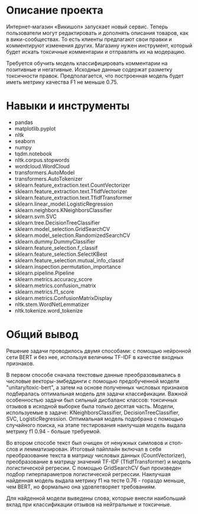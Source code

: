 # Описание проекта
Интернет-магазин «Викишоп» запускает новый сервис. 
Теперь пользователи могут редактировать и дополнять описания товаров, 
как в вики-сообществах. То есть клиенты предлагают свои правки и комментируют изменения других. 
Магазину нужен инструмент, который будет искать токсичные комментарии и отправлять их на модерацию.

Требуется обучить модель классифицировать комментарии на позитивные и негативные. 
Исходные данные содержат разметку  токсичности правок.
Предполагается, что построенная модель будет иметь метрику качества F1 не меньше 0.75.

# Навыки и инструменты

- pandas
- matplotlib.pyplot
- nltk
- seaborn
- numpy
- tqdm.notebook
- nltk.corpus.stopwords
- wordcloud.WordCloud
- transformers.AutoModel
- transformers.AutoTokenizer
- sklearn.feature_extraction.text.CountVectorizer
- sklearn.feature_extraction.text.TfidfVectorizer
- sklearn.feature_extraction.text.TfidfTransformer
- sklearn.linear_model.LogisticRegression
- sklearn.neighbors.KNeighborsClassifier
- sklearn.svm.SVC
- sklearn.tree.DecisionTreeClassifier
- sklearn.model_selection.GridSearchCV
- sklearn.model_selection.RandomizedSearchCV
- sklearn.dummy.DummyClassifier
- sklearn.feature_selection.f_classif
- sklearn.feature_selection.SelectKBest
- sklearn.feature_selection.mutual_info_classif
- sklearn.inspection.permutation_importance
- sklearn.pipeline.Pipeline
- sklearn.metrics.accuracy_score
- sklearn.metrics.confusion_matrix
- sklearn.metrics.f1_score
- sklearn.metrics.ConfusionMatrixDisplay
- nltk.stem.WordNetLemmatizer
- nltk.tokenize.word_tokenize

# Общий вывод
Решение задачи проводилось двумя способами: с помощью нейронной сети BERT и без нее, используя величины TF-IDF в качестве входных признаков.

В первом способе сначала текстовые данные преобразовывались в числовые векторы-эмбеддинги с помощью предобученной модели "unitary/toxic-bert", а затем на основе полученных числовых признаков подбиралась оптимальная модель для задачи классификации.
Важной особенностью задачи был сильный дисбаланс классов: токсичных отзывов в исходной выборке была только десятая часть.
Модели, используемые в задаче: KNeighborsClassifier, DecisionTreeClassifier, SVC, LogisticRegression.
Оптимальная модель подобрана с помощью случайного поиска, 
на этапе тестирования наилучшая модель выдала метрику f1 0.94 - больше требуемой.

Во втором способе текст был очищен от ненужных симловов и стоп-слов и лемматизирован. Итоговый пайплайн включал в себя преобразование текста в матрицу числовых данных (CountVectorizer), преобразование в матрицу значений TF-IDF (TfidfTransformer) и модель логистической регресии.
С помощью GridSearchCV был произведен подбор гиперпараметров логистической регрессии. Наилучшая найденная модель выдала метрику f1 на тесте 0.76 - гораздо меньше, чем BERT, но формально она удовлетворяет требованиям.

Для найденной модели выведены слова, которые внесли наибольший вклад при классификации отзывов на нейтральные и токсичные.
